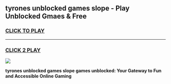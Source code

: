 
## tyrones unblocked games slope - Play Unblocked Gmaes & Free
<h3>
<a href="https://premium.freeplayer.one?title=tyrones_unblocked_games_slope&ref=19F">CLICK TO PLAY</a></h3>
<hr>

<h3>
<a href="https://premium.freeplayer.one?title=tyrones_unblocked_games_slope&ref=19F">CLICK 2 PLAY</a>
  
</h3>

<a href="https://premium.freeplayer.one?title=tyrones_unblocked_games_slope&ref=19F/"><img src="https://clearcache.store/games.png"></a>


**tyrones unblocked games slope games unblocked: Your Gateway to Fun and Accessible Online Gaming**
